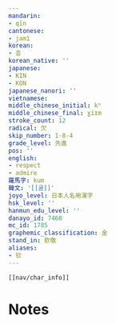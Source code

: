 ```yaml
---
mandarin:
- qīn
cantonese:
- jam1
korean:
- 흠
korean_native: ''
japanese:
- KIN
- KON
japanese_nanori: ''
vietnamese:
middle_chinese_initial: kʰ
middle_chinese_final: ɣiɪm
stroke_count: 12
radical: 欠
skip_number: 1-8-4
grade_level: 先進
pos: ''
english:
- respect
- admire
羅馬字: kum
韓文: '[[쿰]]'
joyo_level: 日本人名用漢字
hsk_level: ''
hanmun_edu_level: ''
danayo_id: 7468
mc_id: 1785
graphemic_classification: 金
stand_in: 欽敬
aliases:
- 钦
---
```

```meta-bind-embed
[[nav/char_info]]
```

# Notes

